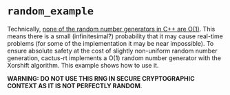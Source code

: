 `random_example`
================

Technically, [none of the random number generators in C++ are O(1)][1]. This
means there is a small (infinitesimal?) probability that it may cause real-time
problems (for some of the implementation it may be near impossible). To ensure
absolute safety at the cost of slightly non-uniform random number generation,
cactus-rt implements a O(1) random number generator with the Xorshift algorithm.
This example shows how to use it.

**WARNING: DO NOT USE THIS RNG IN SECURE CRYPTOGRAPHIC CONTEXT AS IT IS NOT PERFECTLY RANDOM**.

[1]: https://youtu.be/Tof5pRedskI?t=2514
